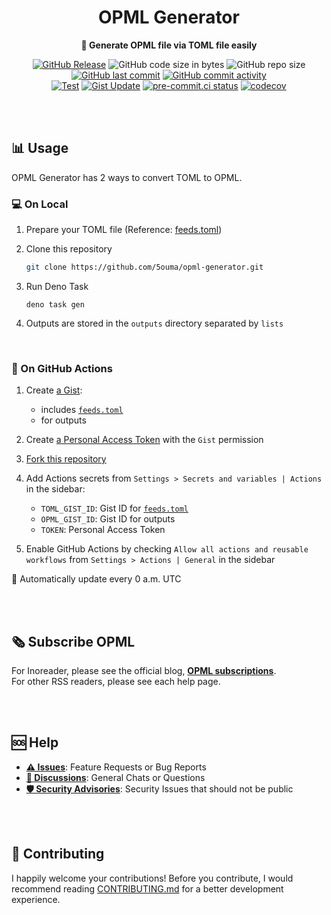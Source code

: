 <h1 align="center">OPML Generator</h1>

<div align="center">

**📰 Generate OPML file via TOML file easily**

[![GitHub Release](https://img.shields.io/github/v/release/5ouma/opml-generator?style=flat-square)](https://github.com/5ouma/opml-generator/releases)
![GitHub code size in bytes](https://img.shields.io/github/languages/code-size/5ouma/opml-generator?style=flat-square)
![GitHub repo size](https://img.shields.io/github/repo-size/5ouma/opml-generator?style=flat-square)
[![GitHub last commit](https://img.shields.io/github/last-commit/5ouma/opml-generator?style=flat-square)](https://github.com/5ouma/opml-generator/commit/HEAD)
[![GitHub commit activity](https://img.shields.io/github/commit-activity/m/5ouma/opml-generator?style=flat-square)](https://github.com/5ouma/opml-generator/commits/main)
<br />
[![Test](https://img.shields.io/github/actions/workflow/status/5ouma/opml-generator/test.yml?label=test&style=flat-square)](https://github.com/5ouma/opml-generator/actions/workflows/test.yml)
[![Gist Update](https://img.shields.io/github/actions/workflow/status/5ouma/opml-generator/gist-update.yml?label=Gist%20Update&style=flat-square)](https://github.com/5ouma/opml-generator/actions/workflows/gist-update.yml)
[![pre-commit.ci status](https://results.pre-commit.ci/badge/github/5ouma/opml-generator/main.svg?style=flat-square)](https://results.pre-commit.ci/latest/github/5ouma/opml-generator/main)
[![codecov](https://codecov.io/github/5ouma/opml-generator/graph/badge.svg?token=ICJ7C3IDX7)](https://codecov.io/github/5ouma/opml-generator)

</div>

<br /><br />

## 📊 Usage

OPML Generator has 2 ways to convert TOML to OPML.

### 💻 On Local

1. Prepare your TOML file (Reference: [feeds.toml](./assets/example/feeds.toml))

2. Clone this repository

   ```sh
   git clone https://github.com/5ouma/opml-generator.git
   ```

3. Run Deno Task

   ```shell
   deno task gen
   ```

4. Outputs are stored in the `outputs` directory separated by `lists`

<br />

### 🐙 On GitHub Actions

1. Create [a Gist](https://gist.github.com):

   - includes [`feeds.toml`](./assets/example/feeds.toml)
   - for outputs

2. Create [a Personal Access Token] with the `Gist` permission

3. [Fork this repository](https://github.com/5ouma/opml-generator/fork)

4. Add Actions secrets
   from `Settings > Secrets and variables | Actions` in the sidebar:

   - `TOML_GIST_ID`: Gist ID for [`feeds.toml`](./assets/example/feeds.toml)
   - `OPML_GIST_ID`: Gist ID for outputs
   - `TOKEN`: Personal Access Token

5. Enable GitHub Actions by checking `Allow all actions and reusable workflows`
   from `Settings > Actions | General` in the sidebar

🎉 Automatically update every 0 a.m. UTC

[a Personal Access Token]: https://github.com/settings/tokens

<br /><br />

## 🗞️ Subscribe OPML

For Inoreader, please see the official blog, [**OPML subscriptions**](https://www.inoreader.com/blog/2014/05/opml-subscriptions.html).
<br />
For other RSS readers, please see each help page.

<br /><br />

## 🆘 Help

- [**⚠️ Issues**]: Feature Requests or Bug Reports
- [**💬 Discussions**]: General Chats or Questions
- [**🛡️ Security Advisories**]: Security Issues that should not be public

[**⚠️ Issues**]: https://github.com/5ouma/opml-generator/issues/new/choose
[**💬 Discussions**]: https://github.com/5ouma/opml-generator/discussions/new/choose
[**🛡️ Security Advisories**]: https://github.com/5ouma/opml-generator/security/advisories/new

<br /><br />

## 🎽 Contributing

I happily welcome your contributions!
Before you contribute,
I would recommend reading [CONTRIBUTING.md](./CONTRIBUTING.md)
for a better development experience.
